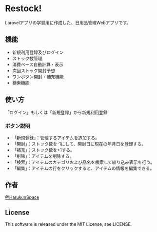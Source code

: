 # Restock!
Laravelアプリの学習用に作成した、日用品管理Webアプリです。
## 機能
- 新規利用登録及びログイン
- ストック数管理
- 消費ペース自動計算・表示
- 次回ストック開封予想
- ワンボタン開封・補充機能
- 検索機能
## 使い方
「ログイン」もしくは「新規登録」から新規利用登録
### ボタン説明
- 「新規登録」：管理するアイテムを追加する。
- 「開封」：ストック数を-1にして、開封日に現在の年月日を登録する。
- 「補充」：ストック数を+1する。
- 「削除」：アイテムを削除する。
- 「検索」：アイテムのカテゴリおよび品名を検索して絞り込み表示を行う。
- 「編集」：アイテムの行をクリックすると、アイテムの情報を編集できる。
## 作者
[@HarukunSpace](https://twitter.com/HarukunSpace)
## License
This software is released under the MIT License, see LICENSE.
